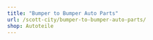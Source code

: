```yaml
---
title: "Bumper to Bumper Auto Parts"
url: /scott-city/bumper-to-bumper-auto-parts/
shop: Autoteile
---
```

